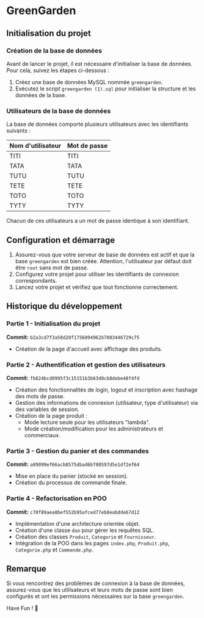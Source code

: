 # GreenGarden

## Initialisation du projet

### Création de la base de données
Avant de lancer le projet, il est nécessaire d'initialiser la base de données. Pour cela, suivez les étapes ci-dessous :

1. Créez une base de données MySQL nommée `greengarden`.
2. Exécutez le script `greengarden (1).sql` pour initialiser la structure et les données de la base.

### Utilisateurs de la base de données
La base de données comporte plusieurs utilisateurs avec les identifiants suivants :

| Nom d'utilisateur | Mot de passe |
|------------------|-------------|
| TITI            | TITI        |
| TATA            | TATA        |
| TUTU            | TUTU        |
| TETE            | TETE        |
| TOTO            | TOTO        |
| TYTY            | TYTY        |

Chacun de ces utilisateurs a un mot de passe identique à son identifiant.

## Configuration et démarrage
1. Assurez-vous que votre serveur de base de données est actif et que la base `greengarden` est bien créée. Attention, l'utilisateur par défaut doit être `root` sans mot de passe.
2. Configurez votre projet pour utiliser les identifiants de connexion correspondants.
3. Lancez votre projet et vérifiez que tout fonctionne correctement.

## Historique du développement

### Partie 1 - Initialisation du projet
**Commit:** `b2a3cd7f3a50d20f1756094962b7003446729c75`
- Création de la page d'accueil avec affichage des produits.

### Partie 2 - Authentification et gestion des utilisateurs
**Commit:** `fb824bcd8995f3c15151b3b63d0cb8debe48f4fd`
- Création des fonctionnalités de login, logout et inscription avec hashage des mots de passe.
- Gestion des informations de connexion (utilisateur, type d'utilisateur) via des variables de session.
- Création de la page produit :
  - Mode lecture seule pour les utilisateurs "lambda".
  - Mode création/modification pour les administrateurs et commerciaux.

### Partie 3 - Gestion du panier et des commandes
**Commit:** `a89099ef66acb8575dbad6bf00597d5e1df2ef64`
- Mise en place du panier (stocké en session).
- Création du processus de commande finale.

### Partie 4 - Refactorisation en POO
**Commit:** `c70f89aea8bef552b95afced77eb8eabdde67d12`
- Implémentation d'une architecture orientée objet.
- Création d'une classe `dao` pour gérer les requêtes SQL.
- Création des classes `Produit`, `Categorie` et `Fournisseur`.
- Intégration de la POO dans les pages `index.php`, `Produit.php`, `Categorie.php` et `Commande.php`.

## Remarque
Si vous rencontrez des problèmes de connexion à la base de données, assurez-vous que les utilisateurs et leurs mots de passe sont bien configurés et ont les permissions nécessaires sur la base `greengarden`.

Have Fun ! 🚀

